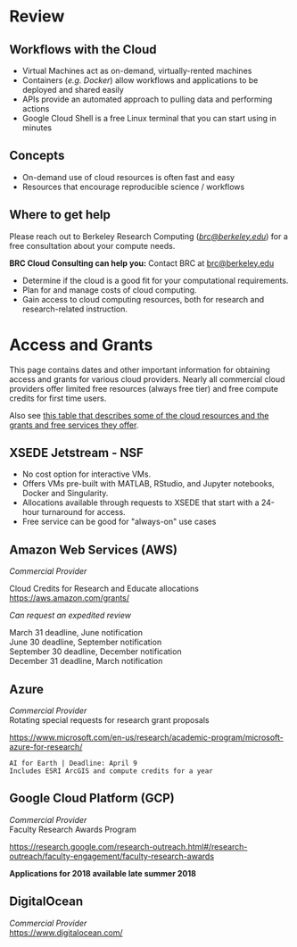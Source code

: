 # Review 

## Workflows with the Cloud 

- Virtual Machines act as on-demand, virtually-rented machines 
- Containers (*e.g. Docker*) allow workflows and applications to be deployed and shared easily 
- APIs provide an automated approach to pulling data and performing actions 
- Google Cloud Shell is a free Linux terminal that you can start using in minutes 

## Concepts   

- On-demand use of cloud resources is often fast and easy
- Resources that encourage reproducible science / workflows

## Where to get help  

Please reach out to Berkeley Research Computing (*brc@berkeley.edu*) for a free consultation about your compute needs.

**BRC Cloud Consulting can help you:**
Contact BRC at brc@berkeley.edu 

- Determine if the cloud is a good fit for your computational requirements.
- Plan for and manage costs of cloud computing.
- Gain access to cloud computing resources, both for research and research-related instruction.   

# Access and Grants 

This page contains dates and other important information for obtaining access and grants for various cloud providers. Nearly all commercial cloud providers offer limited free resources (always free tier) and free compute credits for first time users. 

Also see [this table that describes some of the cloud resources and the grants and free services they offer](https://github.com/ucb-rit/intro_to_cloud/raw/master/Cloud_Grants_and_Access.pdf).

## XSEDE Jetstream - NSF
* No cost option for interactive VMs.
* Offers VMs pre-built with MATLAB, RStudio, and Jupyter notebooks, Docker and Singularity.
* Allocations available through requests to XSEDE that start with a 24-hour turnaround for access.
* Free service can be good for "always-on" use cases

## Amazon Web Services (AWS) 

*Commercial Provider*<br/> 

Cloud Credits for Research and Educate allocations
<br/>https://aws.amazon.com/grants/

*Can request an expedited review*

March 31 deadline, June notification<br/>
June 30 deadline, September notification<br/> 
September 30 deadline, December notification<br/> 
December 31 deadline, March notification<br/>  

## Azure 
*Commercial Provider*<br/> 
Rotating special requests for research grant proposals

https://www.microsoft.com/en-us/research/academic-program/microsoft-azure-for-research/

    AI for Earth | Deadline: April 9
    Includes ESRI ArcGIS and compute credits for a year  

## Google Cloud Platform (GCP) 
*Commercial Provider*<br/> 
Faculty Research Awards Program

https://research.google.com/research-outreach.html#/research-outreach/faculty-engagement/faculty-research-awards

**Applications for 2018 available late summer 2018**

## DigitalOcean 
*Commercial Provider*<br/> 
https://www.digitalocean.com/  

